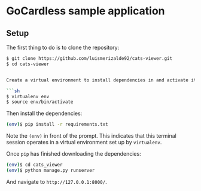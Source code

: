 # GoCardless sample application

## Setup

The first thing to do is to clone the repository:

```sh
$ git clone https://github.com/luismerizalde92/cats-viewer.git
$ cd cats-viewer


Create a virtual environment to install dependencies in and activate it:

```sh
$ virtualenv env
$ source env/bin/activate
```

Then install the dependencies:

```sh
(env)$ pip install -r requirements.txt
```
Note the `(env)` in front of the prompt. This indicates that this terminal
session operates in a virtual environment set up by `virtualenv`.

Once `pip` has finished downloading the dependencies:
```sh
(env)$ cd cats_viewer
(env)$ python manage.py runserver
```
And navigate to `http://127.0.0.1:8000/`.